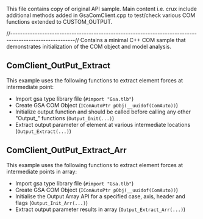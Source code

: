 This file contains copy of original API sample. 
Main content i.e. crux include additional methods added in GsaComClient.cpp to test/check various COM functions extended to CUSTOM_OUTPUT. 

//--------------------------------------------------------------------------------------------------------//
Contains a minimal C++ COM sample that demonstrates initialization of the COM object and model analysis.

## ComClient_OutPut_Extract
This example uses the following functions to extract element forces at intermediate point:
- Import gsa type library file (```#import "Gsa.tlb"```)
- Create GSA COM Object (`IComAutoPtr pObj(__uuidof(ComAuto))`)
- Initialize output function and should be called before calling any other "Output_" functions (`Output_Init(...)`)
- Extract output parameter of element at various intermediate locations (`Output_Extract(...)`)

## ComClient_OutPut_Extract_Arr
This example uses the following functions to extract element forces at intermediate points in array:
- Import gsa type library file (```#import "Gsa.tlb"```)
- Create GSA COM Object (`IComAutoPtr pObj(__uuidof(ComAuto))`)
- Initialise the Output Array API for a specified case, axis, header and flags (`Output_Init_Arr(...)`)
- Extract output parameter results in array (`Output_Extract_Arr(...)`)
